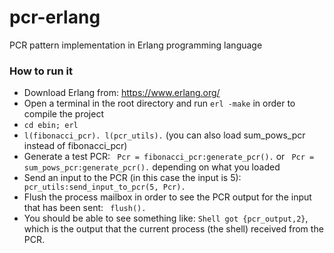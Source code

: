 # pcr-erlang
PCR pattern implementation in Erlang programming language

### How to run it
- Download Erlang from: https://www.erlang.org/
- Open a terminal in the root directory and run ```erl -make``` in order to compile the project
- ```cd ebin; erl```
- ```l(fibonacci_pcr). l(pcr_utils).``` (you can also load sum_pows_pcr instead of fibonacci_pcr)
- Generate a test PCR: ``` Pcr = fibonacci_pcr:generate_pcr().``` or ``` Pcr = sum_pows_pcr:generate_pcr().``` depending on what you loaded
- Send an input to the PCR (in this case the input is 5): ``` pcr_utils:send_input_to_pcr(5, Pcr).```
- Flush the process mailbox in order to see the PCR output for the input that has been sent: ``` flush().```
- You should be able to see something like: ``` Shell got {pcr_output,2} ```, which is the output that the current process (the shell) received from the PCR.
